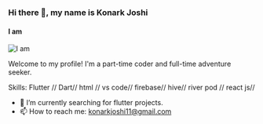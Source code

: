 ### Hi there 👋, my name is Konark Joshi
#### I am 
![I am ](https://i.ibb.co/gRWygZt/konark.jpg)

Welcome to my profile! I'm a part-time coder and full-time adventure seeker.

Skills: Flutter // Dart// html // vs code// firebase// hive// river pod // react js//

- 🔭 I’m currently searching  for flutter projects. 
- 📫 How to reach me: konarkjoshi11@gmail.com 





